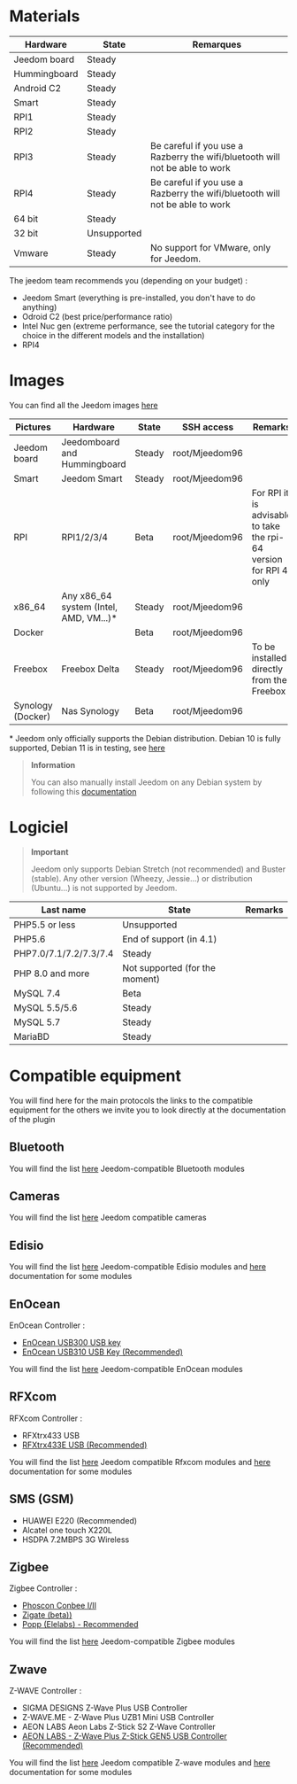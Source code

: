 # Materials

Hardware | State | Remarques
--- | --- | ---
Jeedom board             | Steady                  |
Hummingboard            | Steady                  |
Android C2               | Steady                  |                          
Smart                   | Steady                  |                          
RPI1                    | Steady                  |                          
RPI2                    | Steady                  |                          
RPI3                    | Steady                  | Be careful if you use a Razberry the wifi/bluetooth will not be able to work
RPI4                    | Steady                  | Be careful if you use a Razberry the wifi/bluetooth will not be able to work
64 bit                 | Steady                  |                          
32 bit                 | Unsupported            |                          
Vmware                  | Steady                  | No support for VMware, only for Jeedom.

The jeedom team recommends you (depending on your budget) :

- Jeedom Smart (everything is pre-installed, you don't have to do anything)
- Odroid C2 (best price/performance ratio)
- Intel Nuc gen (extreme performance, see the tutorial category for the choice in the different models and the installation)
- RPI4

#  Images

You can find all the Jeedom images [here](https://images.jeedom.com/)

| Pictures         | Hardware       | State           | SSH access      | Remarks      | Documentation      |
|----------------|----------------|----------------|----------------|----------------|---------------------|
| Jeedom board    | Jeedomboard and Hummingboard | Steady         | root/Mjeedom96 |                | [Jeedom board](https://doc.jeedom.com/en_US/installation/mini) |
| Smart          | Jeedom Smart   | Steady           | root/Mjeedom96 |                | [Smart](https://doc.jeedom.com/en_US/installation/smart) |
| RPI            | RPI1/2/3/4     | Beta           | root/Mjeedom96 |  For RPI it is advisable to take the rpi-64 version for RPI 4 only              | [RPI](https://doc.jeedom.com/en_US/installation/rpi) |
| x86_64         | Any x86_64 system (Intel, AMD, VM...)*               | Steady           | root/Mjeedom96 |                | [x86_64](https://doc.jeedom.com/en_US/installation/vm) |
| Docker         |                | Beta           | root/Mjeedom96 |                | [Docker](https://doc.jeedom.com/en_US/installation/docker) |
| Freebox        | Freebox Delta  | Steady         | root/Mjeedom96 | To be installed directly from the Freebox               | [Freebox](https://doc.jeedom.com/en_US/installation/freeboxdelta) |
| Synology (Docker)| Nas Synology | Beta          | root/Mjeedom96  |                | [Synology](https://doc.jeedom.com/en_US/installation/synology) |

\* Jeedom only officially supports the Debian distribution. Debian 10 is fully supported, Debian 11 is in testing, see [here](https://doc.jeedom.com/en_US/compatibility/debian11)

> **Information**
>
> You can also manually install Jeedom on any Debian system by following this [documentation](https://doc.jeedom.com/en_US/installation/cli)

#  Logiciel

> **Important**
>
> Jeedom only supports Debian Stretch (not recommended) and Buster (stable). Any other version (Wheezy, Jessie…) or distribution (Ubuntu…​) is not supported by Jeedom.

| Last name                     | State                    | Remarks                |
|-------------------------|-------------------------|--------------------------|
| PHP5.5 or less        | Unsupported            |                          |
| PHP5.6                 | End of support (in 4.1) |                          |
| PHP7.0/7.1/7.2/7.3/7.4 | Steady                  |                          |
| PHP 8.0 and more         | Not supported (for the moment)|                          |
| MySQL 7.4               | Beta                    |                          |
| MySQL 5.5/5.6           | Steady                  |                          |
| MySQL 5.7               | Steady                  |                          |
| MariaBD                 | Steady                  |                          |


# Compatible equipment

You will find here for the main protocols the links to the compatible equipment for the others we invite you to look directly at the documentation of the plugin


## Bluetooth

You will find the list [here](https://compatibility.jeedom.com/index.php?p=home&plugin=blea) Jeedom-compatible Bluetooth modules

## Cameras

You will find the list [here](https://compatibility.jeedom.com/index.php?v=d&p=home&search=&plugin=camera) Jeedom compatible cameras

## Edisio

You will find the list [here](https://doc.jeedom.com/en_US/edisio/equipement.compatible) Jeedom-compatible Edisio modules and [here](https://doc.jeedom.com/en_US/edisio/) documentation for some modules

## EnOcean

EnOcean Controller :

-   [EnOcean USB300 USB key](https://www.domadoo.fr/fr/interface-domotique/3206-enocean-controleur-usb-enocean-avec-connecteur-sma-3700527400280.html)
-   [EnOcean USB310 USB Key (Recommended)](https://www.domadoo.fr/fr/interface-domotique/2433-enocean-controleur-usb-enocean-3700527400273.html)

You will find the list [here](https://compatibility.jeedom.com/index.php?v=d&p=home&search=&plugin=openenocean) Jeedom-compatible EnOcean modules 

## RFXcom

RFXcom Controller :

-   RFXtrx433 USB
-   [RFXtrx433E USB (Recommended)](https://www.domadoo.fr/fr/interface-domotique/4659-rfxcom-interface-radio-recepteuremetteur-xl-43392mhz-usb-chacon-somfy-rts-oregon-et-autres.html)

You will find the list [here](https://compatibility.jeedom.com/index.php?v=d&p=home&search=&plugin=rfxcom) Jeedom compatible Rfxcom modules and [here](https://doc.jeedom.com/en_US/rfxcom/) documentation for some modules

## SMS (GSM)

-   HUAWEI E220 (Recommended)
-   Alcatel one touch X220L
-   HSDPA 7.2MBPS 3G Wireless

## Zigbee

Zigbee Controller :

- [Phoscon Conbee I/II](https://www.domadoo.fr/fr/interface-domotique/4974-phoscon-passerelle-universelle-zigbee-usb-conbee-ii-4260350821328.html)
- [Zigate (beta))](https://www.domadoo.fr/fr/interface-domotique/5734-lixee-dongle-usb-zigbee-zigate-v2-compatible-jeedom-eedomus-domoticz-3770014375094.html?search_query=zigate&results=106)
- [Popp (Elelabs) - Recommended](https://www.domadoo.fr/fr/interface-domotique/5431-popp-dongle-usb-zigbee-zb-stick-chipset-efr32mg13-4251295701554.html)

You will find the list [here](https://compatibility.jeedom.com/index.php?v=d&p=home&search=&plugin=zigbee) Jeedom-compatible Zigbee modules

## Zwave

Z-WAVE Controller :

-   SIGMA DESIGNS Z-Wave Plus USB Controller
-   Z-WAVE.ME - Z-Wave Plus UZB1 Mini USB Controller
-   AEON LABS Aeon Labs Z-Stick S2 Z-Wave Controller
-   [AEON LABS - Z-Wave Plus Z-Stick GEN5 USB Controller (Recommended)](https://www.domadoo.fr/fr/interface-domotique/2917-aeotec-controleur-usb-z-wave-plus-z-stick-gen5-1220000012813.html?search_query=sigma&results=4)

You will find the list [here](https://compatibility.jeedom.com/index.php?v=d&p=home&search=&plugin=openzwave) Jeedom compatible Z-wave modules and [here](https://doc.jeedom.com/en_US/zwave/) documentation for some modules
